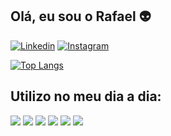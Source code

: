 ## Olá, eu sou o Rafael 👽

[![Linkedin](https://img.shields.io/badge/LinkedIn-0077B5?style=for-the-badge&logo=linkedin&logoColor=white)](https://www.linkedin.com/in/rafael-cordeiro-de-almeida/)
[![Instagram](https://img.shields.io/badge/Instagram-E4405F?style=for-the-badge&logo=instagram&logoColor=white
)](https://www.instagram.com/rei.fael_?igsh=NHY3a3Vwc253Z25j)


[![Top Langs](https://github-readme-stats.vercel.app/api/top-langs/?username=RCordeiroAlmeida&layout=donut-vertical)](https://github.com/anuraghazra/github-readme-stats)

## Utilizo no meu dia a dia:
<img src="https://img.shields.io/badge/HTML5-E34F26?style=for-the-badge&logo=html5&logoColor=white">
<img src="https://img.shields.io/badge/CSS3-1572B6?style=for-the-badge&logo=css3&logoColor=white">
<img src="https://img.shields.io/badge/JavaScript-323330?style=for-the-badge&logo=javascript&logoColor=F7DF1E">
<img src="https://img.shields.io/badge/PHP-777BB4?style=for-the-badge&logo=php&logoColor=white">
<img src="https://img.shields.io/badge/MySQL-005C84?style=for-the-badge&logo=mysql&logoColor=white">
<img src="https://img.shields.io/badge/jQuery-0769AD?style=for-the-badge&logo=jquery&logoColor=white">